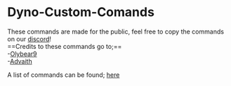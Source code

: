 # Dyno-Custom-Comands
These commands are made for the public, feel free to copy the commands on our [discord](http://discord.gg/e7R8J68)!<br/>
  ==Credits to these commands go to;==<br/>
   -[Olybear9](https://github.com/Olybear9)<br/>
   -[Advaith](https://github.co/advaith1)<br/>
  
  A list of commands can be found; [here](https://github.com/Dyno-Custom-Commands/Dyno-Custom-Comands/blob/master/Command%20List.md)
   
